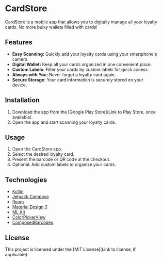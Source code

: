 # CardStore

CardStore is a mobile app that allows you to digitally manage all your loyalty cards. No more bulky
wallets filled with cards!

## Features

* **Easy Scanning:** Quickly add your loyalty cards using your smartphone's camera.
* **Digital Wallet:** Keep all your cards organized in one convenient place.
* **Custom Labels:** Filter your cards by custom labels for quick access.
* **Always with You:** Never forget a loyalty card again.
* **Secure Storage:** Your card information is securely stored on your device.

## Installation

1. Download the app from the [Google Play Store](Link to Play Store, once available).
2. Open the app and start scanning your loyalty cards.

## Usage

1. Open the CardStore app.
2. Select the desired loyalty card.
3. Present the barcode or QR code at the checkout.
4. Optional: Add custom labels to organize your cards.

## Technologies

* [Kotlin](https://kotlinlang.org/)
* [Jetpack Compose](https://developer.android.com/jetpack/compose)
* [Room](https://developer.android.com/jetpack/androidx/releases/room)
* [Material Design 3](https://m3.material.io/)
* [ML Kit](https://developers.google.com/ml-kit)
* [ColorPickerView](https://github.com/skydoves/ColorPickerView)
* [ComposedBarcodes](https://github.com/simonsickle/ComposedBarcodes/tree/main)

<!--
## Contributions

Contributions are welcome! Please refer to the `CONTRIBUTING.md` file for more information.
-->

## License

This project is licensed under the [MIT License](Link to license, if applicable).
